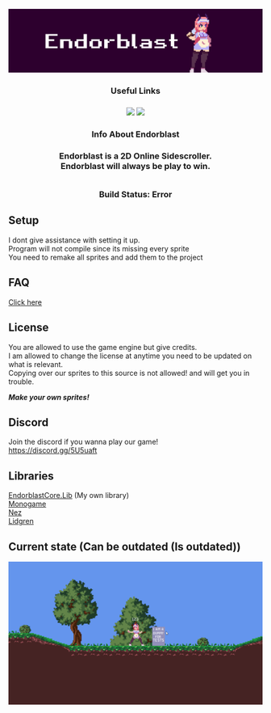 ![](media/Banner.png)

<h3 align="center">Useful Links<h3>
<div align="center">
    <a href="https://www.patreon.com/zyrolul"><img src="https://i.imgur.com/u8HxgfW.png" width="50" /></a>
    <a href="https://discord.gg/5U5uaft"><img src="https://i.imgur.com/fyF4Yic.png" width="50" /></a>
</div>

<h3 align="center">Info About Endorblast<h3>
<div align="center">
<b>Endorblast</b> is a 2D Online Sidescroller.<br>
<b>Endorblast</b> will always be play to win.<br><br>

<b>Build Status</b>: Error<br>
</div>


## Setup
I dont give assistance with setting it up.\
Program will not compile since its missing every sprite\
You need to remake all sprites and add them to the project

## FAQ
[Click here](/FAQ.md)

## License
You are allowed to use the game engine but give credits.\
I am allowed to change the license at anytime you need to be updated on what is relevant.\
Copying over our sprites to this source is not allowed! and will get you in trouble.

***Make your own sprites!***

## Discord
Join the discord if you wanna play our game!\
https://discord.gg/5U5uaft

## Libraries
[EndorblastCore.Lib](https://github.com/ZyroLUL/Endorblast) (My own library)\
[Monogame](https://www.monogame.net/)\
[Nez](https://github.com/prime31/Nez)\
[Lidgren](https://github.com/lidgren/lidgren-network-gen3/)

## Current state (Can be outdated (Is outdated))
![](media/Gameplay1.gif)

